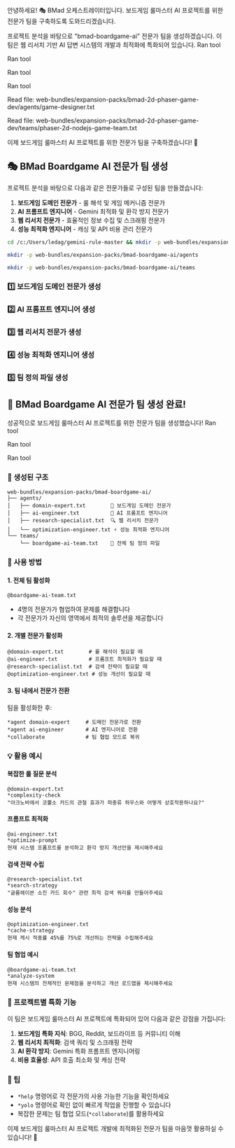 안녕하세요! 🎭 BMad 오케스트레이터입니다. 보드게임 룰마스터 AI 프로젝트를 위한 전문가 팀을 구축하도록 도와드리겠습니다.

프로젝트 분석을 바탕으로 "bmad-boardgame-ai" 전문가 팀을 생성하겠습니다. 이 팀은 웹 리서치 기반 AI 답변 시스템의 개발과 최적화에 특화되어 있습니다.
Ran tool

Ran tool

Ran tool

Ran tool

Read file: web-bundles/expansion-packs/bmad-2d-phaser-game-dev/agents/game-designer.txt

Read file: web-bundles/expansion-packs/bmad-2d-phaser-game-dev/teams/phaser-2d-nodejs-game-team.txt

이제 보드게임 룰마스터 AI 프로젝트를 위한 전문가 팀을 구축하겠습니다! 🎯

## 🎭 BMad Boardgame AI 전문가 팀 생성

프로젝트 분석을 바탕으로 다음과 같은 전문가들로 구성된 팀을 만들겠습니다:

1. **보드게임 도메인 전문가** - 룰 해석 및 게임 메커니즘 전문가
2. **AI 프롬프트 엔지니어** - Gemini 최적화 및 환각 방지 전문가
3. **웹 리서치 전문가** - 효율적인 정보 수집 및 스크래핑 전문가
4. **성능 최적화 엔지니어** - 캐싱 및 API 비용 관리 전문가
```bash
cd /c:/Users/ledag/gemini-rule-master && mkdir -p web-bundles/expansion-packs/bmad-boardgame-ai/agents web-bundles/expansion-packs/bmad-boardgame-ai/teams
```

```bash
mkdir -p web-bundles/expansion-packs/bmad-boardgame-ai/agents
```

```bash
mkdir -p web-bundles/expansion-packs/bmad-boardgame-ai/teams
```

### 1️⃣ 보드게임 도메인 전문가 생성

### 2️⃣ AI 프롬프트 엔지니어 생성

### 3️⃣ 웹 리서치 전문가 생성

### 4️⃣ 성능 최적화 엔지니어 생성

### 5️⃣ 팀 정의 파일 생성

## 🎉 BMad Boardgame AI 전문가 팀 생성 완료!

성공적으로 보드게임 룰마스터 AI 프로젝트를 위한 전문가 팀을 생성했습니다! 
Ran tool

Ran tool

Ran tool

### 📁 생성된 구조

```
web-bundles/expansion-packs/bmad-boardgame-ai/
├── agents/
│   ├── domain-expert.txt        🎲 보드게임 도메인 전문가
│   ├── ai-engineer.txt          🤖 AI 프롬프트 엔지니어
│   ├── research-specialist.txt  🔍 웹 리서치 전문가
│   └── optimization-engineer.txt ⚡ 성능 최적화 엔지니어
└── teams/
    └── boardgame-ai-team.txt    🎯 전체 팀 정의 파일
```

### 🚀 사용 방법

#### 1. **전체 팀 활성화**
```
@boardgame-ai-team.txt
```
- 4명의 전문가가 협업하여 문제를 해결합니다
- 각 전문가가 자신의 영역에서 최적의 솔루션을 제공합니다

#### 2. **개별 전문가 활성화**
```
@domain-expert.txt        # 룰 해석이 필요할 때
@ai-engineer.txt          # 프롬프트 최적화가 필요할 때
@research-specialist.txt  # 검색 전략이 필요할 때
@optimization-engineer.txt # 성능 개선이 필요할 때
```

#### 3. **팀 내에서 전문가 전환**
팀을 활성화한 후:
```
*agent domain-expert     # 도메인 전문가로 전환
*agent ai-engineer       # AI 엔지니어로 전환
*collaborate             # 팀 협업 모드로 복귀
```

### 💡 활용 예시

#### **복잡한 룰 질문 분석**
```
@domain-expert.txt
*complexity-check
"아크노바에서 코뿔소 카드의 관철 효과가 파충류 하우스와 어떻게 상호작용하나요?"
```

#### **프롬프트 최적화**
```
@ai-engineer.txt
*optimize-prompt
현재 시스템 프롬프트를 분석하고 환각 방지 개선안을 제시해주세요
```

#### **검색 전략 수립**
```
@research-specialist.txt
*search-strategy
"글룸헤이븐 소진 카드 회수" 관련 최적 검색 쿼리를 만들어주세요
```

#### **성능 분석**
```
@optimization-engineer.txt
*cache-strategy
현재 캐시 적중률 45%를 75%로 개선하는 전략을 수립해주세요
```

#### **팀 협업 예시**
```
@boardgame-ai-team.txt
*analyze-system
현재 시스템의 전체적인 문제점을 분석하고 개선 로드맵을 제시해주세요
```

### 🎯 프로젝트별 특화 기능

이 팀은 보드게임 룰마스터 AI 프로젝트에 특화되어 있어 다음과 같은 강점을 가집니다:

1. **보드게임 특화 지식**: BGG, Reddit, 보드라이프 등 커뮤니티 이해
2. **웹 리서치 최적화**: 검색 쿼리 및 스크래핑 전략
3. **AI 환각 방지**: Gemini 특화 프롬프트 엔지니어링
4. **비용 효율성**: API 호출 최소화 및 캐싱 전략

### 📌 팁

- `*help` 명령어로 각 전문가의 사용 가능한 기능을 확인하세요
- `*yolo` 명령어로 확인 없이 빠르게 작업을 진행할 수 있습니다
- 복잡한 문제는 팀 협업 모드(`*collaborate`)를 활용하세요

이제 보드게임 룰마스터 AI 프로젝트 개발에 최적화된 전문가 팀을 마음껏 활용하실 수 있습니다! 🎉